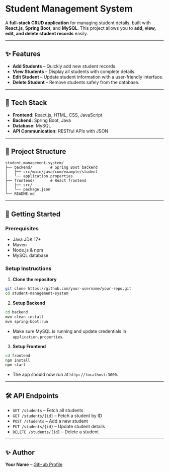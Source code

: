 # Student Management System

A **full-stack CRUD application** for managing student details, built with **React.js**, **Spring Boot**, and **MySQL**. This project allows you to **add, view, edit, and delete student records** easily.

---

## ✨ Features

* **Add Students** – Quickly add new student records.
* **View Students** – Display all students with complete details.
* **Edit Student** – Update student information with a user-friendly interface.
* **Delete Student** – Remove students safely from the database.

---

## 🔧 Tech Stack

* **Frontend:** React.js, HTML, CSS, JavaScript
* **Backend:** Spring Boot, Java
* **Database:** MySQL
* **API Communication:** RESTful APIs with JSON

---

## 📁 Project Structure

```
student-management-system/
├── backend/        # Spring Boot backend
│   ├── src/main/java/com/example/student
│   └── application.properties
├── frontend/       # React frontend
│   ├── src/
│   └── package.json
└── README.md
```

---

## 🚀 Getting Started

### Prerequisites

* Java JDK 17+
* Maven
* Node.js & npm
* MySQL database

### Setup Instructions

1. **Clone the repository**

```bash
git clone https://github.com/your-username/your-repo.git
cd student-management-system
```

2. **Setup Backend**

```bash
cd backend
mvn clean install
mvn spring-boot:run
```

* Make sure MySQL is running and update credentials in `application.properties`.

3. **Setup Frontend**

```bash
cd frontend
npm install
npm start
```

* The app should now run at `http://localhost:3000`.

---

## 🛠 API Endpoints

* `GET /students` – Fetch all students
* `GET /students/{id}` – Fetch a student by ID
* `POST /students` – Add a new student
* `PUT /students/{id}` – Update student details
* `DELETE /students/{id}` – Delete a student

---

## ✨ Author

**Your Name** – [GitHub Profile](https://github.com/LokeshR007)
